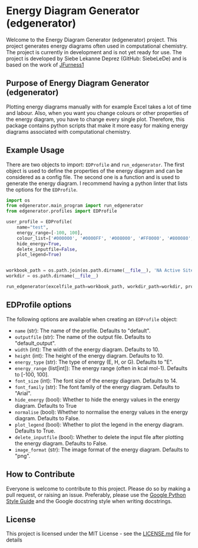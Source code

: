 # Energy Diagram Generator (edgenerator)

Welcome to the Energy Diagram Generator (edgenerator) project. This project generates energy diagrams often used in computational chemistry. The project is currently in development and is not yet ready for use. The project is developed by Siebe Lekanne Deprez (GitHub: SiebeLeDe) and is based on the work of [JFurness1](https://github.com/JFurness1/EnergyLeveller)

## Purpose of Energy Diagram Generator (edgenerator)

Plotting energy diagrams manually with for example Excel takes a lot of time and labour. Also, when you want you change colours or other properties of the energy diagram, you have to change every single plot. Therefore, this package contains python scripts that make it more easy for making energy diagrams associated with computational chemistry.

## Example Usage

There are two objects to import: `EDProfile` and `run_edgenerator`. The first object is used to define the properties of the energy diagram and can be considered as a config file. The second one is a function and is used to generate the energy diagram. I recommend having a python linter that lists the options for the `EDProfile`.

```python
import os
from edgenerator.main_program import run_edgenerator
from edgenerator.profiles import EDProfile

user_profile = EDProfile(
    name="test",
    energy_range=[-100, 100],
    colour_list=['#000000', '#0000FF', '#008000', '#FF0000', '#800080', 'yellow'],
    hide_energy=True,
    delete_inputfile=False,
    plot_legend=True)


workbook_path = os.path.join(os.path.dirname(__file__), 'NA Active Site_dE.xlsx')
workdir = os.path.dirname(__file__)

run_edgenerator(excelfile_path=workbook_path, workdir_path=workdir, profile=user_profile)
```

## EDProfile options

The following options are available when creating an `EDProfile` object:

- `name` (str): The name of the profile. Defaults to "default".
- `outputfile` (str): The name of the output file. Defaults to "default_output".
- `width` (int): The width of the energy diagram. Defaults to 10.
- `height` (int): The height of the energy diagram. Defaults to 10.
- `energy_type` (str): The type of energy (E, H, or G). Defaults to "E".
- `energy_range` (list[int]): The energy range (often in kcal mol-1). Defaults to [-100, 100].
- `font_size` (int): The font size of the energy diagram. Defaults to 14.
- `font_family` (str): The font family of the energy diagram. Defaults to "Arial".
- `hide_energy` (bool): Whether to hide the energy values in the energy diagram. Defaults to True
- `normalise` (bool): Whether to normalise the energy values in the energy diagram. Defaults to False.
- `plot_legend` (bool): Whether to plot the legend in the energy diagram. Defaults to True.
- `delete_inputfile` (bool): Whether to delete the input file after plotting the energy diagram. Defaults to False.
- `image_format` (str): The image format of the energy diagram. Defaults to "png".

## How to Contribute

Everyone is welcome to contribute to this project. Please do so by making a pull request, or raising an issue.
Preferably, please use the [Google Python Style Guide](https://google.github.io/styleguide/pyguide.html) and the Google docstring style when writing docstrings.

## License

This project is licensed under the MIT License - see the [LICENSE.md](LICENSE.md) file for details
